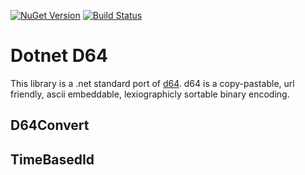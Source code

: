 [![NuGet Version](http://img.shields.io/nuget/v/GeekLearning.D64.svg?style=flat-square)](https://www.nuget.org/packages/GeekLearning.D64/)
[![Build Status](https://geeklearning.visualstudio.com/_apis/public/build/definitions/f841b266-7595-4d01-9ee1-4864cf65aa73/15/badge)](#)

# Dotnet D64

This library is a .net standard port of [d64](https://github.com/dominictarr/d64). 
d64 is a copy-pastable, url friendly, ascii embeddable, lexiographicly sortable binary encoding.

## D64Convert


## TimeBasedId
